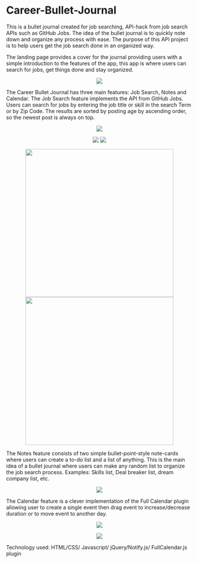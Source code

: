 # Career-Bullet-Journal
This is a bullet journal created for job searching, API-hack from job search APIs such as GitHub Jobs.
The idea of the bullet journal is to quickly note down and organize any process with ease. The purpose of this API project is to help users get the job search done in an organized way.

The landing page provides a cover for the journal providing users with a simple introduction to the features of the app, this app is where users can search for jobs, get things done and stay organized.
<p align="center">
  <img src="https://github.com/nnh242/Career-Bullet-Journal/blob/master/public/landing.JPG">
</p>
The Career Bullet Journal has three main features: Job Search, Notes and Calendar. The Job Search feature implements the API from GitHub Jobs. Users can search for jobs by entering the job title or skill in the search Term or by Zip Code. The results are sorted by posting age by ascending order, so the newest post is always on top.
<p align="center">
  <img src="https://github.com/nnh242/Career-Bullet-Journal/blob/master/public/desktop-1.JPG">
</p>
<p align="center">
  <img src="https://github.com/nnh242/Career-Bullet-Journal/blob/master/public/mobile1.JPG">
  <img src="https://github.com/nnh242/Career-Bullet-Journal/blob/master/public/mobile2.JPG">
</p>
<p align="center">
  <img width="400px" src="https://github.com/nnh242/Career-Bullet-Journal/blob/master/public/mobile3.JPG">
  <img width="400px" src="https://github.com/nnh242/Career-Bullet-Journal/blob/master/public/mobile4.JPG">
</p>
The Notes feature consists of two simple bullet-point-style note-cards where users can create a to-do list and a list of anything. This is the main idea of a bullet journal where users can make any random list to organize the job search process. Examples: Skills list, Deal breaker list, dream company list, etc.
<p align="center"> 
  <img src="https://github.com/nnh242/Career-Bullet-Journal/blob/master/public/notes.JPG">
</p>
The Calendar feature is a clever implementation of the Full Calendar plugin allowing user to create a single event then drag event to increase/decrease duration or to move event to another day.

<p align="center">
  <img src="https://github.com/nnh242/Career-Bullet-Journal/blob/master/public/calendar.JPG">
</p>
<p align="center">
  <img src="https://github.com/nnh242/Career-Bullet-Journal/blob/master/public/event.JPG">
</p>

Technology used: HTML/CSS/ Javascript/ jQuery/Notify.js/ FullCalendar.js plugin
